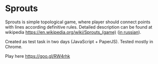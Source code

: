 # Sprouts

Sprouts is simple topological game, where player should connect points with lines according definitive rules. Detailed description can be found at wikipedia https://en.wikipedia.org/wiki/Sprouts_(game) (<a href="https://ru.wikipedia.org/wiki/%D0%A0%D0%B0%D1%81%D1%81%D0%B0%D0%B4%D0%B0_(%D0%B8%D0%B3%D1%80%D0%B0)">in russian</a>).


Created as test task in two days (JavaScript + PaperJS). Tested mostly in Chrome.

Play here https://goo.gl/RW4rhk
